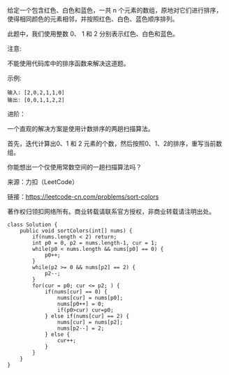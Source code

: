 给定一个包含红色、白色和蓝色，一共 n 个元素的数组，原地对它们进行排序，使得相同颜色的元素相邻，并按照红色、白色、蓝色顺序排列。

此题中，我们使用整数 0、 1 和 2 分别表示红色、白色和蓝色。

注意:

不能使用代码库中的排序函数来解决这道题。

示例:
```
输入: [2,0,2,1,1,0]
输出: [0,0,1,1,2,2]
```

进阶：

一个直观的解决方案是使用计数排序的两趟扫描算法。

首先，迭代计算出0、1 和 2 元素的个数，然后按照0、1、2的排序，重写当前数组。

你能想出一个仅使用常数空间的一趟扫描算法吗？

来源：力扣（LeetCode）

链接：https://leetcode-cn.com/problems/sort-colors

著作权归领扣网络所有。商业转载请联系官方授权，非商业转载请注明出处。
```
class Solution {
    public void sortColors(int[] nums) {
        if(nums.length < 2) return;
        int p0 = 0, p2 = nums.length-1, cur = 1;
        while(p0 < nums.length && nums[p0] == 0) {
            p0++;
        }
        while(p2 >= 0 && nums[p2] == 2) {
            p2--;
        }
        for(cur = p0; cur <= p2; ) {
            if(nums[cur] == 0) {
                nums[cur] = nums[p0];
                nums[p0++] = 0;
                if(p0>cur) cur=p0;
            } else if(nums[cur] == 2) {
                nums[cur] = nums[p2];
                nums[p2--] = 2;
            } else {
                cur++;
            }
        }
    }
}
```
